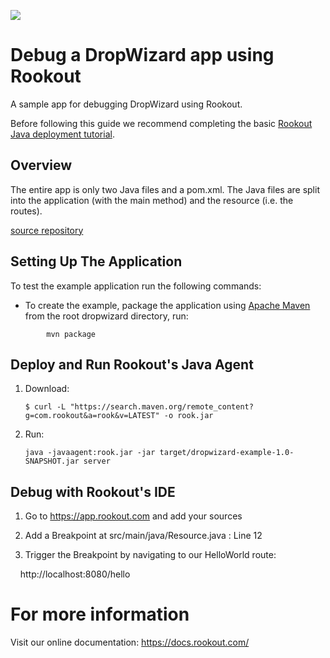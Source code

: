 [<img src="https://img.shields.io/travis/playframework/play-java-starter-example.svg"/>](https://travis-ci.org/playframework/play-java-starter-example)

# Debug a DropWizard app using Rookout

A sample app for debugging DropWizard using Rookout.

Before following this guide we recommend completing the basic [Rookout Java deployment tutorial](https://github.com/Rookout/tutorial-java).

## Overview

The entire app is only two Java files and a pom.xml. The Java files are split into the application (with the main method) and the resource (i.e. the routes).

[source repository](https://github.com/pgr0ss/dropwizard-example)

## Setting Up The Application

To test the example application run the following commands:

* To create the example, package the application using [Apache Maven](https://maven.apache.org/) from the root dropwizard directory, run:
```
        mvn package
```

## Deploy and Run Rookout's Java Agent

1.  Download:

    ```     
    $ curl -L "https://search.maven.org/remote_content?g=com.rookout&a=rook&v=LATEST" -o rook.jar
    ```

1. Run:

    ```
    java -javaagent:rook.jar -jar target/dropwizard-example-1.0-SNAPSHOT.jar server
    ```

## Debug with Rookout's IDE
1. Go to https://app.rookout.com and add your sources

1. Add a Breakpoint at src/main/java/Resource.java : Line 12

1. Trigger the Breakpoint by navigating to our HelloWorld route:

    http://localhost:8080/hello
    
# For more information
Visit our online documentation: https://docs.rookout.com/

